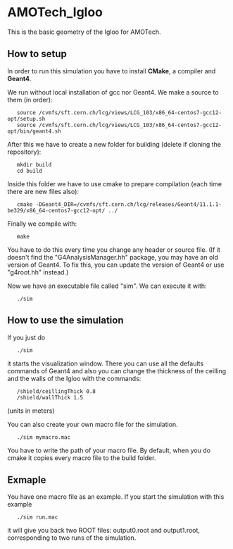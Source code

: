 # AMOTech_Igloo
This is the basic geometry of the Igloo for AMOTech.

## How to setup

In order to run this simulation you have to install **CMake**, a compiler and **Geant4**.

We run without local installation of gcc nor Geant4. We make a source to them (in order):
```console
   source /cvmfs/sft.cern.ch/lcg/views/LCG_103/x86_64-centos7-gcc12-opt/setup.sh
   source /cvmfs/sft.cern.ch/lcg/views/LCG_103/x86_64-centos7-gcc12-opt/bin/geant4.sh
```

After this we have to create a new folder for building (delete if cloning the repository):
```console
   mkdir build
   cd build 
```
Inside this folder we have to use cmake to prepare compilation (each time there are new files also):
```console
   cmake -DGeant4_DIR=/cvmfs/sft.cern.ch/lcg/releases/Geant4/11.1.1-be329/x86_64-centos7-gcc12-opt/ ../
```
Finally we compile with:
```console
   make
```
You have to do this every time you change any header or source file.
(If it doesn't find the "G4AnalysisManager.hh" package, you may have an old version of Geant4. To fix this, you can update the version of Geant4 or use "g4root.hh" instead.)

Now we have an executable file called "sim". We can execute it with:
```console
   ./sim
```

## How to use the simulation

If you just do 
```console
   ./sim
```
it starts the visualization window. There you can use all the defaults commands of Geant4 and also you can change the thickness of the ceilling and the walls of the Igloo with the commands:
```console
   /shield/ceillingThick 0.8
   /shield/wallThick 1.5
```
(units in meters)

You can also create your own macro file for the simulation.
```console
   ./sim mymacro.mac
```

You have to write the path of your macro file. By default, when you do cmake it copies every macro file to the build folder.

## Exmaple

You have one macro file as an example. If you start the simulation with this example
```console
   ./sim run.mac
```
it will give you back two ROOT files: output0.root and output1.root, corresponding to two runs of the simulation.
